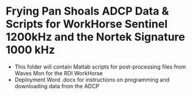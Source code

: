 # Frying Pan Shoals ADCP Data & Scripts for WorkHorse Sentinel 1200kHz and the Nortek Signature 1000 kHz
* This folder will contain Matlab scripts for post-processing files from Waves Mon for the RDI WorkHorse
* Deployment  Word .docx for instructions on programming and downloading data from the ADCP
